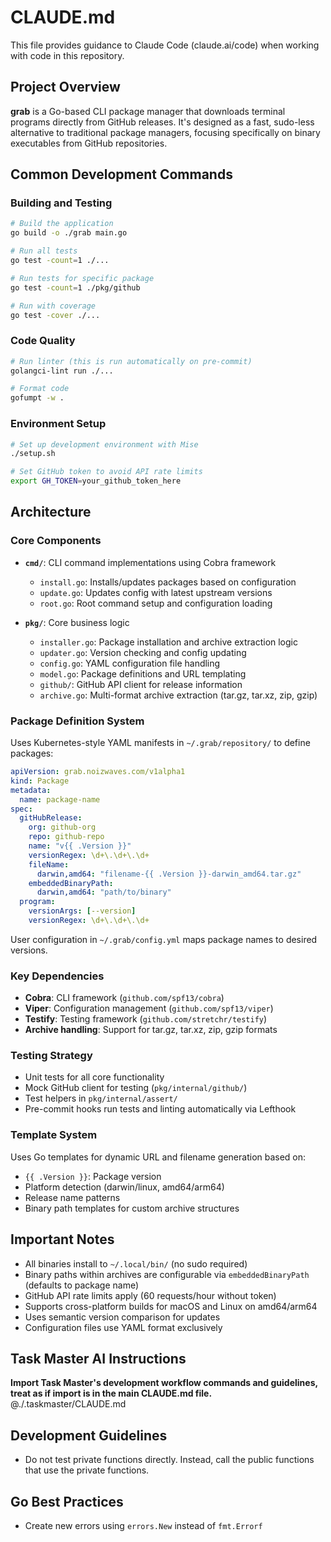 # CLAUDE.md

This file provides guidance to Claude Code (claude.ai/code) when working with code in this repository.

## Project Overview

**grab** is a Go-based CLI package manager that downloads terminal programs directly from GitHub releases. It's designed as a fast, sudo-less alternative to traditional package managers, focusing specifically on binary executables from GitHub repositories.

## Common Development Commands

### Building and Testing
```bash
# Build the application
go build -o ./grab main.go

# Run all tests
go test -count=1 ./...

# Run tests for specific package
go test -count=1 ./pkg/github

# Run with coverage
go test -cover ./...
```

### Code Quality
```bash
# Run linter (this is run automatically on pre-commit)
golangci-lint run ./...

# Format code
gofumpt -w .
```

### Environment Setup
```bash
# Set up development environment with Mise
./setup.sh

# Set GitHub token to avoid API rate limits
export GH_TOKEN=your_github_token_here
```

## Architecture

### Core Components

- **`cmd/`**: CLI command implementations using Cobra framework
  - `install.go`: Installs/updates packages based on configuration
  - `update.go`: Updates config with latest upstream versions
  - `root.go`: Root command setup and configuration loading

- **`pkg/`**: Core business logic
  - `installer.go`: Package installation and archive extraction logic
  - `updater.go`: Version checking and config updating
  - `config.go`: YAML configuration file handling
  - `model.go`: Package definitions and URL templating
  - `github/`: GitHub API client for release information
  - `archive.go`: Multi-format archive extraction (tar.gz, tar.xz, zip, gzip)

### Package Definition System

Uses Kubernetes-style YAML manifests in `~/.grab/repository/` to define packages:

```yaml
apiVersion: grab.noizwaves.com/v1alpha1
kind: Package
metadata:
  name: package-name
spec:
  gitHubRelease:
    org: github-org
    repo: github-repo
    name: "v{{ .Version }}"
    versionRegex: \d+\.\d+\.\d+
    fileName:
      darwin,amd64: "filename-{{ .Version }}-darwin_amd64.tar.gz"
    embeddedBinaryPath:
      darwin,amd64: "path/to/binary"
  program:
    versionArgs: [--version]
    versionRegex: \d+\.\d+\.\d+
```

User configuration in `~/.grab/config.yml` maps package names to desired versions.

### Key Dependencies

- **Cobra**: CLI framework (`github.com/spf13/cobra`)
- **Viper**: Configuration management (`github.com/spf13/viper`)
- **Testify**: Testing framework (`github.com/stretchr/testify`)
- **Archive handling**: Support for tar.gz, tar.xz, zip, gzip formats

### Testing Strategy

- Unit tests for all core functionality
- Mock GitHub client for testing (`pkg/internal/github/`)
- Test helpers in `pkg/internal/assert/`
- Pre-commit hooks run tests and linting automatically via Lefthook

### Template System

Uses Go templates for dynamic URL and filename generation based on:
- `{{ .Version }}`: Package version
- Platform detection (darwin/linux, amd64/arm64)
- Release name patterns
- Binary path templates for custom archive structures

## Important Notes

- All binaries install to `~/.local/bin/` (no sudo required)
- Binary paths within archives are configurable via `embeddedBinaryPath` (defaults to package name)
- GitHub API rate limits apply (60 requests/hour without token)
- Supports cross-platform builds for macOS and Linux on amd64/arm64
- Uses semantic version comparison for updates
- Configuration files use YAML format exclusively

## Task Master AI Instructions
**Import Task Master's development workflow commands and guidelines, treat as if import is in the main CLAUDE.md file.**
@./.taskmaster/CLAUDE.md

## Development Guidelines

- Do not test private functions directly. Instead, call the public functions that use the private functions.

## Go Best Practices

- Create new errors using `errors.New` instead of `fmt.Errorf`